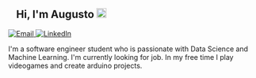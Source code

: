 <article class="markdown-body entry-content container-lg f5" itemprop="text"><h1><a id="user-content-hi-im-arey-" class="anchor" aria-hidden="true" href="#hi-im-arey-"><svg class="octicon octicon-link" viewBox="0 0 16 16" version="1.1" width="16" height="16" aria-hidden="true"><path fill-rule="evenodd" ></path></svg></a>Hi, I'm Augusto <g-emoji class="g-emoji" alias="wave" fallback-src="https://github.githubassets.com/images/icons/emoji/unicode/1f44b.png"><img class="emoji" alt="wave" height="20" width="20" src="https://github.githubassets.com/images/icons/emoji/unicode/1f44b.png"></g-emoji></h1>
<a href="mailto:augustorey_@hotmail.com">
<img alt="Email" src="https://camo.githubusercontent.com/d8a06ff79f2bf6cb5a80711ef77bbae40d6351189d20435c844fa0d40d77ac10/68747470733a2f2f696d672e736869656c64732e696f2f62616467652f456d61696c2d3030373844342e7376673f267374796c653d666f722d7468652d6261646765266c6f676f3d4d6963726f736f66742d4f75746c6f6f6b266c6f676f436f6c6f723d7768697465" data-canonical-src="https://img.shields.io/badge/Email-0078D4.svg?&amp;style=for-the-badge&amp;logo=Microsoft-Outlook&amp;logoColor=white" style="max-width:100%;">
</a>
<a href="https://www.linkedin.com/in/augustorey/" rel="nofollow">
<img alt="LinkedIn" src="https://camo.githubusercontent.com/d3061056761eaebdcfd01b844c3ed7eae7a2da2b1cc24a367b9042b0d61c441b/68747470733a2f2f696d672e736869656c64732e696f2f62616467652f4c696e6b6564496e2d3030373742352e7376673f267374796c653d666f722d7468652d6261646765266c6f676f3d6c696e6b6564696e266c6f676f436f6c6f723d7768697465" data-canonical-src="https://img.shields.io/badge/LinkedIn-0077B5.svg?&amp;style=for-the-badge&amp;logo=linkedin&amp;logoColor=white" style="max-width:100%;">
</a>
<p>
   I'm a software engineer student who is passionate with Data Science and Machine Learning. I'm currently looking for job. In my free time I play videogames and create arduino projects.
   </p>
 </tbody></table><table>
</table></article>
